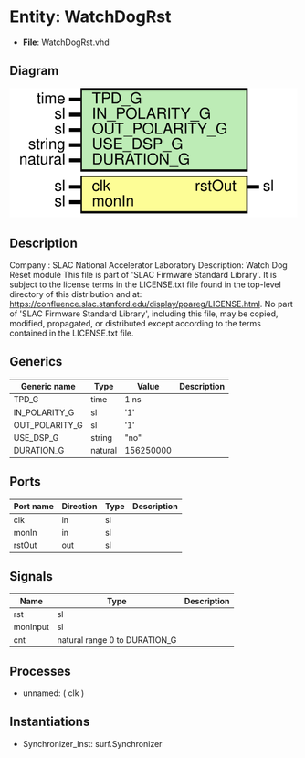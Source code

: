 # Entity: WatchDogRst

- **File**: WatchDogRst.vhd
## Diagram

![Diagram](WatchDogRst.svg "Diagram")
## Description

Company    : SLAC National Accelerator Laboratory
Description: Watch Dog Reset module
This file is part of 'SLAC Firmware Standard Library'.
It is subject to the license terms in the LICENSE.txt file found in the
top-level directory of this distribution and at:
   https://confluence.slac.stanford.edu/display/ppareg/LICENSE.html.
No part of 'SLAC Firmware Standard Library', including this file,
may be copied, modified, propagated, or distributed except according to
the terms contained in the LICENSE.txt file.
## Generics

| Generic name   | Type    | Value     | Description |
| -------------- | ------- | --------- | ----------- |
| TPD_G          | time    | 1 ns      |             |
| IN_POLARITY_G  | sl      | '1'       |             |
| OUT_POLARITY_G | sl      | '1'       |             |
| USE_DSP_G      | string  | "no"      |             |
| DURATION_G     | natural | 156250000 |             |
## Ports

| Port name | Direction | Type | Description |
| --------- | --------- | ---- | ----------- |
| clk       | in        | sl   |             |
| monIn     | in        | sl   |             |
| rstOut    | out       | sl   |             |
## Signals

| Name     | Type                          | Description |
| -------- | ----------------------------- | ----------- |
| rst      | sl                            |             |
| monInput | sl                            |             |
| cnt      | natural range 0 to DURATION_G |             |
## Processes
- unnamed: ( clk )
## Instantiations

- Synchronizer_Inst: surf.Synchronizer
